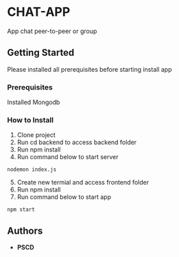 # CHAT-APP

App chat peer-to-peer or group

## Getting Started

Please installed all prerequisites before starting install app

### Prerequisites

Installed Mongodb

### How to Install

1. Clone project
2. Run cd backend to access backend folder
3. Run npm install
4. Run command below to start server

```
nodemon index.js 
```

5. Create new termial and access frontend folder
6. Run npm install
7. Run command below to start app

```
npm start 
```

## Authors

* **PSCD**
